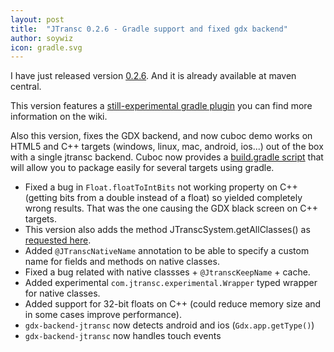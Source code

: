 ```yaml
---
layout: post
title:  "JTransc 0.2.6 - Gradle support and fixed gdx backend"
author: soywiz
icon: gradle.svg
---
```


I have just released version [0.2.6](https://github.com/jtransc/jtransc/tree/0.2.6). And it is already available at maven central.

This version features a [still-experimental gradle plugin](https://github.com/jtransc/jtransc/wiki/Gradle) you can find more information on the wiki.

<!--more-->

Also this version, fixes the GDX backend, and now cuboc demo works on HTML5 and C++ targets (windows, linux, mac, android, ios...) out of the box with a single jtransc backend.
Cuboc now provides a [build.gradle script](https://github.com/jtransc/gdx-backend-jtransc/blob/master/cuboc-demo/build.gradle) that will allow you to package easily for several targets using gradle.

* Fixed a bug in `Float.floatToIntBits` not working property on C++ (getting bits from a double instead of a float) so yielded completely wrong results.
That was the one causing the GDX black screen on C++ targets.
* This version also adds the method JTranscSystem.getAllClasses() as [requested here](https://github.com/jtransc/jtransc/issues/37).
* Added `@JTranscNativeName` annotation to be able to specify a custom name for fields and methods on native classes.
* Fixed a bug related with native classses + `@JtranscKeepName` + cache.
* Added experimental `com.jtransc.experimental.Wrapper` typed wrapper for native classes.
* Added support for 32-bit floats on C++ (could reduce memory size and in some cases improve performance).
* `gdx-backend-jtransc` now detects android and ios (`Gdx.app.getType()`)
* `gdx-backend-jtransc` now handles touch events
